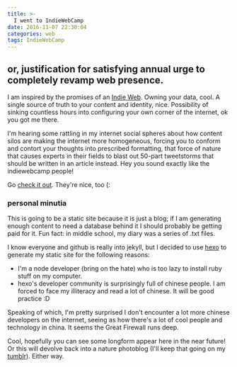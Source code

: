 ```yaml
---
title: >-
  I went to IndieWebCamp
date: 2016-11-07 22:30:04
categories: web
tags: IndieWebCamp
---
```

## or, justification for satisfying annual urge to completely revamp web presence.

I am inspired by the promises of an [Indie Web](https://indieweb.org/why). Owning your data, cool. A single source of truth to your content and identity, nice. Possibility of sinking countless hours into configuring your own corner of the internet, ok you got me there.

I'm hearing some rattling in my internet social spheres about how content silos are making the internet more homogeneous, forcing you to conform and contort your thoughts into prescribed formatting, that force of nature that causes experts in their fields to blast out 50-part tweetstorms that should be written in an article instead. Hey you sound exactly like the indiewebcamp people!

Go [check it out](https://indieweb.org/). They're nice, too (:

### personal minutia

This is going to be a static site because it is just a blog; if I am generating enough content to need a database behind it I should probably be getting paid for it. Fun fact: in middle school, my diary was a series of .txt files.

I know everyone and github is really into jekyll, but I decided to use [hexo](https://hexo.io/) to generate my static site for the following reasons:

* I'm a node developer (bring on the hate) who is too lazy to install ruby stuff on my computer.
* hexo's developer community is surprisingly full of chinese people. I am forced to face my illiteracy and read a lot of chinese. It will be good practice :D

Speaking of which, I'm pretty surprised I don't encounter a lot more chinese developers on the internet, seeing as how there's a lot of cool people and technology in china. It seems the Great Firewall runs deep.

Cool, hopefully you can see some longform appear here in the near future! Or this will devolve back into a nature photoblog (I'll keep that going on my [tumblr](http://tumblr.com/daiyi)). Either way.
